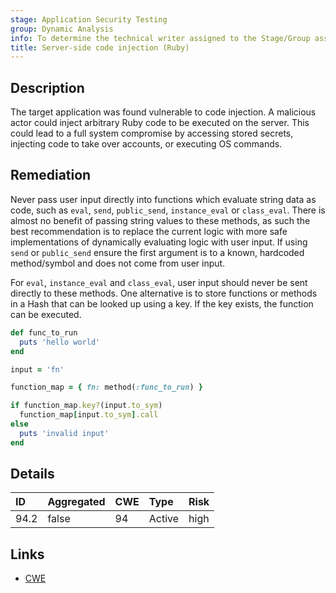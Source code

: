 ```yaml
---
stage: Application Security Testing
group: Dynamic Analysis
info: To determine the technical writer assigned to the Stage/Group associated with this page, see https://handbook.gitlab.com/handbook/product/ux/technical-writing/#assignments
title: Server-side code injection (Ruby)
---
```


## Description

The target application was found vulnerable to code injection. A malicious actor could inject arbitrary
Ruby code to be executed on the server. This could lead to a full system compromise by accessing
stored secrets, injecting code to take over accounts, or executing OS commands.

## Remediation

Never pass user input directly into functions which evaluate string data as code, such as `eval`,
`send`, `public_send`, `instance_eval` or `class_eval`. There is almost no benefit of passing string
values to these methods, as such the best recommendation is to replace the current logic with more safe
implementations of dynamically evaluating logic with user input. If using `send` or `public_send` ensure
the first argument is to a known, hardcoded method/symbol and does not come from user input.

For `eval`, `instance_eval` and `class_eval`, user input should never be sent directly to these methods.
One alternative is to store functions or methods in a Hash that can be looked up using a key. If the key
exists, the function can be executed.

```ruby
def func_to_run
  puts 'hello world'
end

input = 'fn'

function_map = { fn: method(:func_to_run) }

if function_map.key?(input.to_sym)
  function_map[input.to_sym].call
else
  puts 'invalid input'
end
```

## Details

| ID | Aggregated | CWE | Type | Risk |
|:---|:-----------|:----|:-----|:-----|
| 94.2 | false | 94 | Active | high |

## Links

- [CWE](https://cwe.mitre.org/data/definitions/94.html)
